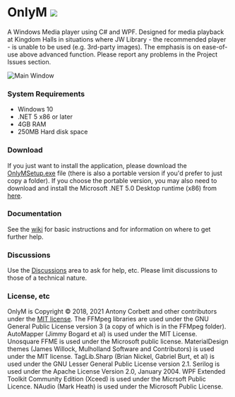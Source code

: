 # OnlyM <img src="https://ci.appveyor.com/api/projects/status/0yvavr01rax9cus9?svg=true">

A Windows Media player using C# and WPF. Designed for media playback at Kingdom Halls in situations where JW Library - the recommended player - is unable to be used (e.g. 3rd-party images). The emphasis is on ease-of-use above advanced function. Please report any problems in the Project Issues section.

![Main Window](http://cv8.org.uk/soundbox/OnlyM/Images/MainWindow.png)

### System Requirements

* Windows 10
* .NET 5 x86 or later
* 4GB RAM
* 250MB Hard disk space

### Download

If you just want to install the application, please download the [OnlyMSetup.exe](https://github.com/AntonyCorbett/OnlyM/releases/latest) file (there is also a portable version if you'd prefer to just copy a folder). If you choose the portable version, you may also need to download and install the Microsoft .NET 5.0 Desktop runtime (x86) from [here](https://dotnet.microsoft.com/download/dotnet/5.0/runtime).

### Documentation

See the [wiki](https://github.com/AntonyCorbett/OnlyM/wiki) for basic instructions and for information on where to get further help.

### Discussions

Use the [Discussions](https://github.com/AntonyCorbett/OnlyM/discussions) area to ask for help, etc. Please limit discussions to those of a technical nature.

### License, etc

OnlyM is Copyright &copy; 2018, 2021 Antony Corbett and other contributors under the [MIT license](LICENSE). The FFMpeg libraries are used under the GNU General Public License version 3 (a copy of which is in the FFMpeg folder). AutoMapper (Jimmy Bogard et al) is used under the MIT License. Unosquare FFME is used under the Microsoft public license. MaterialDesign themes (James Willock, Mulholland Software and Contributors) is used under the MIT license. TagLib.Sharp (Brian Nickel, Gabriel Burt, et al) is used under the GNU Lesser General Public License version 2.1. Serilog is used under the Apache License Version 2.0, January 2004. WPF Extended Toolkit Community Edition (Xceed) is used under the Micrsoft Public Licence. NAudio (Mark Heath) is used under the Microsoft Public License.
